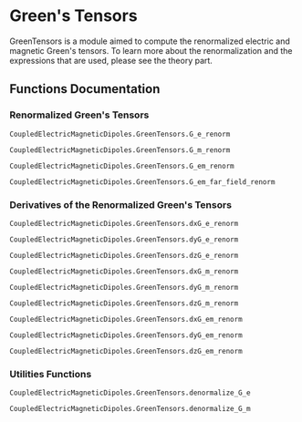 # Green's Tensors

GreenTensors is a module aimed to compute the renormalized electric and magnetic Green's tensors. To learn more about the renormalization and the expressions that are used, please see the theory part.

## Functions Documentation

### Renormalized Green's Tensors
```@docs
CoupledElectricMagneticDipoles.GreenTensors.G_e_renorm
```
```@docs
CoupledElectricMagneticDipoles.GreenTensors.G_m_renorm
```
```@docs
CoupledElectricMagneticDipoles.GreenTensors.G_em_renorm
```
```@docs
CoupledElectricMagneticDipoles.GreenTensors.G_em_far_field_renorm
```
### Derivatives of the Renormalized Green's Tensors
```@docs
CoupledElectricMagneticDipoles.GreenTensors.dxG_e_renorm
```
```@docs
CoupledElectricMagneticDipoles.GreenTensors.dyG_e_renorm
```
```@docs
CoupledElectricMagneticDipoles.GreenTensors.dzG_e_renorm
```
```@docs
CoupledElectricMagneticDipoles.GreenTensors.dxG_m_renorm
```
```@docs
CoupledElectricMagneticDipoles.GreenTensors.dyG_m_renorm
```
```@docs
CoupledElectricMagneticDipoles.GreenTensors.dzG_m_renorm
```
```@docs
CoupledElectricMagneticDipoles.GreenTensors.dxG_em_renorm
```
```@docs
CoupledElectricMagneticDipoles.GreenTensors.dyG_em_renorm
```
```@docs
CoupledElectricMagneticDipoles.GreenTensors.dzG_em_renorm
```
### Utilities Functions
```@docs
CoupledElectricMagneticDipoles.GreenTensors.denormalize_G_e
```
```@docs
CoupledElectricMagneticDipoles.GreenTensors.denormalize_G_m
```